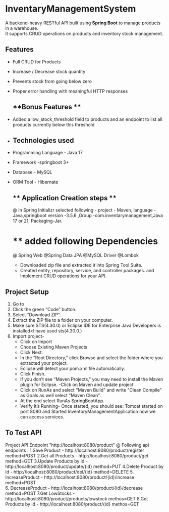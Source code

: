 # InventaryManagementSystem
A backend-heavy RESTful API built using **Spring Boot** to manage products in a warehouse.  
It supports CRUD operations on products and inventory stock management.

##  Features
- Full CRUD for Products
- Increase / Decrease stock quantity
- Prevents stock from going below zero
- Proper error handling with meaningful HTTP responses

  ## **Bonus Features **
- Added a low_stock_threshold field to products and an endpoint to list all products currently below this threshold

- ## Technologies used
- Programming Language - Java 17
- Framework -springboot 3+
- Database - MySQL
- ORM Tool - Hibernate 

  ## ** Application Creation steps **
   @ In Spring Initializr selected following -
  project - Maven, language -Java,springboot version -3.5.6 ,Group -com.inventarymanagement,Java	17 or 21, Packaging-Jar.
  
  # **  added following Dependencies
  @ Spring Web 
  @Spring Data JPA
  @MySQL Driver
  @Lombok
  - Downloaded zip file and extracted it into Spring Tool Suite.
  - Created  entity, repository, service, and controller packages. and Implement CRUD operations for your API.
 
## Project Setup
1. Go to
2. Click the green “Code” button.
3. Select “Download ZIP”.
4. Extract the ZIP file to a folder on your computer.
5. Make sure STS(4.30.0) or Eclipse IDE for Enterprise Java Developers is installed<I have used sts(4.30.0.)
6. Import project-
   - Click on Import
   - Choose Existing Maven Projects
   - Click Next.
   - In the “Root Directory,” click Browse and select the folder where you extracted your project.
   - Eclipse will detect your pom.xml file automatically.
   - Click Finish.
   -  If you don’t see “Maven Projects,” you may need to install the Maven plugin for Eclipse.
  -Click on Maven and update project
   - Click on RunAs and select "Maven Build" and write "Clean Compile" as Goals as well select "Maven Clean".
   - At the end select RunAs SpringBootApp.
   - Verify It’s Running-
                         Once started, you should see: Tomcat started on port 8080 and Started InventoryManagementApplication now we can access services.
  
## To Test API
Project API Endpoint  "http://localhost:8080/product"
@ Following api endpoints :
1.Save Product - http://localhost:8080/product/register  
method=POST
2.Get all  Products - http://localhost:8080/product/get  
method=GET
3.Update Products  by id - http://localhost:8080/product/update/{id}
method=PUT
4.Delete Product by id - http://localhost:8080/product/del/{id}
method=DELETE
5. IncreaseProduct - http://localhost:8080/product/{id}/increase 
method=POST  
6. DecreaseProduct - http://localhost:8080/product/{id}/decrease 
method=POST
7.Get LowStocks - http://localhost:8080/product/products/lowstock
methos=GET
8.Get Products  by id - http://localhost:8080/product/{id}
methos=GET
  
  
